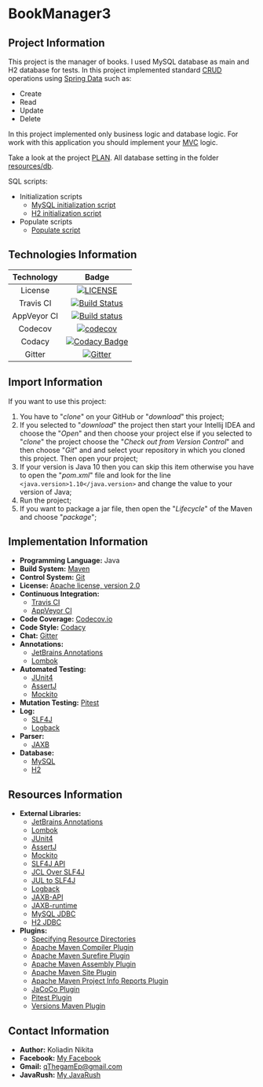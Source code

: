 # BookManager3

## Project Information
This project is the manager of books. I used MySQL database as main and H2 database for tests.
In this project implemented standard [CRUD](https://en.wikipedia.org/wiki/Create,_read,_update_and_delete) operations using [Spring Data](https://spring.io/projects/spring-data) such as:
* Create
* Read
* Update
* Delete

In this project implemented only business logic and database logic. For work with this application you should implement your [MVC](https://ru.wikipedia.org/wiki/Model-View-Controller) logic.

Take a look at the project [PLAN](PLAN.md). All database setting in the folder [resources/db](src/main/resources/db).

SQL scripts:
* Initialization scripts
    * [MySQL initialization script](src/main/resources/db/mysql/initDB.sql)
    * [H2 initialization script](src/main/resources/db/h2/initDB.sql)
* Populate scripts
    * [Populate script](src/main/resources/db/populateDB.sql)

## Technologies Information
| Technology     | Badge |
|:--------------:|:-----:|
| License        | [![LICENSE](https://img.shields.io/badge/LICENSE-Apache%202.0-blue.svg)](LICENSE) |
| Travis CI      | [![Build Status](https://travis-ci.org/qThegamEp/BookManager3.svg?branch=master)](https://travis-ci.org/qThegamEp/BookManager3) |
| AppVeyor CI    | [![Build status](https://ci.appveyor.com/api/projects/status/95k7375fc9bddrbt/branch/master?svg=true)](https://ci.appveyor.com/project/qThegamEp/bookmanager3/branch/master) |
| Codecov        | [![codecov](https://codecov.io/gh/qThegamEp/BookManager3/branch/master/graph/badge.svg)](https://codecov.io/gh/qThegamEp/BookManager3) |
| Codacy         | [![Codacy Badge](https://api.codacy.com/project/badge/Grade/34e5570a83e548be878b55f9cd2dac2d)](https://www.codacy.com/app/qThegamEp/BookManager3?utm_source=github.com&amp;utm_medium=referral&amp;utm_content=qThegamEp/BookManager3&amp;utm_campaign=Badge_Grade) |
| Gitter         | [![Gitter](https://badges.gitter.im/qThegamEp/BookManager3.svg)](https://gitter.im/qThegamEp/BookManager3?utm_source=badge&utm_medium=badge&utm_campaign=pr-badge) |

## Import Information
If you want to use this project:
1. You have to "*clone*" on your GitHub or "*download*" this project;
2. If you selected to "*download*" the project then start your Intellij IDEA and choose the "*Open*" and then choose your project else if you selected to "*clone*" the project choose the "*Check out from Version Control*" and then choose "*Git*" and and select your repository in which you cloned this project. Then open your project;
3. If your version is Java 10 then you can skip this item otherwise you have to open the "*pom.xml*" file and look for the line `<java.version>1.10</java.version>` and change the value to your version of Java;
4. Run the project;
5. If you want to package a jar file, then open the "*Lifecycle*" of the Maven and choose "*package*";

## Implementation Information
* **Programming Language:** Java
* **Build System:** [Maven](https://maven.apache.org/)
* **Control System:** [Git](https://git-scm.com/)
* **License:** [Apache license, version 2.0](http://www.apache.org/licenses/LICENSE-2.0)
* **Continuous Integration:**
    * [Travis CI](https://travis-ci.org/)
    * [AppVeyor CI](https://ci.appveyor.com)
* **Code Coverage:** [Codecov.io](https://codecov.io/)
* **Code Style:** [Codacy](https://www.codacy.com/)
* **Chat:** [Gitter](https://gitter.im/)
* **Annotations:**
    * [JetBrains Annotations](https://blog.jetbrains.com/dotnet/2018/05/03/what-are-jetbrains-annotations/)
    * [Lombok](https://projectlombok.org/)
* **Automated Testing:**
    * [JUnit4](https://junit.org/junit4/)
    * [AssertJ](http://joel-costigliola.github.io/assertj/)
    * [Mockito](http://site.mockito.org/)
* **Mutation Testing:** [Pitest](http://pitest.org/)
* **Log:**
    * [SLF4J](https://www.slf4j.org/)
    * [Logback](https://logback.qos.ch/)
* **Parser:**
    * [JAXB](https://docs.oracle.com/javase/tutorial/jaxb/)
* **Database:**
    * [MySQL](https://dev.mysql.com/)
    * [H2](http://www.h2database.com/html/main.html)

## Resources Information
* **External Libraries:**
	* [JetBrains Annotations](https://mvnrepository.com/artifact/org.jetbrains/annotations)
	* [Lombok](https://mvnrepository.com/artifact/org.projectlombok/lombok)
	* [JUnit4](https://mvnrepository.com/artifact/junit/junit)
	* [AssertJ](https://mvnrepository.com/artifact/org.assertj/assertj-core)
    * [Mockito](https://mvnrepository.com/artifact/org.mockito/mockito-core)
    * [SLF4J API](https://mvnrepository.com/artifact/org.slf4j/slf4j-api)
    * [JCL Over SLF4J](https://mvnrepository.com/artifact/org.slf4j/jcl-over-slf4j)
    * [JUL to SLF4J](https://mvnrepository.com/artifact/org.slf4j/jul-to-slf4j)
    * [Logback](https://mvnrepository.com/artifact/ch.qos.logback/logback-classic)
    * [JAXB-API](https://mvnrepository.com/artifact/javax.xml.bind/jaxb-api)
    * [JAXB-runtime](https://mvnrepository.com/artifact/org.glassfish.jaxb/jaxb-runtime)
    * [MySQL JDBC](https://mvnrepository.com/artifact/mysql/mysql-connector-java)
    * [H2 JDBC](https://mvnrepository.com/artifact/com.h2database/h2)
* **Plugins:**
    * [Specifying Resource Directories](https://maven.apache.org/plugins/maven-resources-plugin/examples/resource-directory.html)
    * [Apache Maven Compiler Plugin](https://maven.apache.org/plugins/maven-compiler-plugin/)
    * [Apache Maven Surefire Plugin](https://maven.apache.org/components/surefire/maven-surefire-plugin/)
    * [Apache Maven Assembly Plugin](http://maven.apache.org/plugins/maven-assembly-plugin/)
    * [Apache Maven Site Plugin](https://maven.apache.org/plugins/maven-site-plugin/)
    * [Apache Maven Project Info Reports Plugin](https://maven.apache.org/plugins/maven-project-info-reports-plugin/)
    * [JaCoCo Plugin](http://www.baeldung.com/jacoco)
    * [Pitest Plugin](http://pitest.org/quickstart/maven/)
    * [Versions Maven Plugin](http://www.mojohaus.org/versions-maven-plugin/)

## Contact Information
* **Author:** Koliadin Nikita
* **Facebook:** [My Facebook](https://www.facebook.com/koliadin.nikita)
* **Gmail:** qThegamEp@gmail.com
* **JavaRush:** [My JavaRush](https://javarush.ru/users/1324097)
